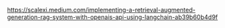 https://scalexi.medium.com/implementing-a-retrieval-augmented-generation-rag-system-with-openais-api-using-langchain-ab39b60b4d9f
